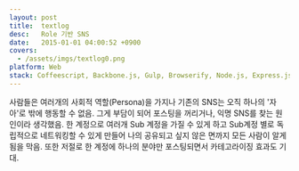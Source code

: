 ```yaml
---
layout: post
title:  textlog
desc:   Role 기반 SNS
date:   2015-01-01 04:00:52 +0900
covers:
  - /assets/imgs/textlog0.png
platform: Web
stack: Coffeescript, Backbone.js, Gulp, Browserify, Node.js, Express.js, DynamoDB, Redis, Opsworks, EC2, S3, CloudFront, Autoscale, Lambda, SES, Logentries
---
```

사람들은 여러개의 사회적 역할(Persona)을 가지나 기존의 SNS는 오직 하나의 '자아'로 밖에 행동할 수 없음. 그게 부담이 되어 포스팅을 꺼리거나, 익명 SNS를 찾는 원인이라 생각했음. 한 계정으로 여러개 Sub 계정을 가질 수 있게 하고 Sub계정 별로 독립적으로 네트워킹할 수 있게 만들어 나의 공유되고 싶지 않은 면까지 모든 사람이 알게 됨을 막음. 또한 저절로 한 계정에 하나의 분야만 포스팅되면서 카테고라이징 효과도 기대.
